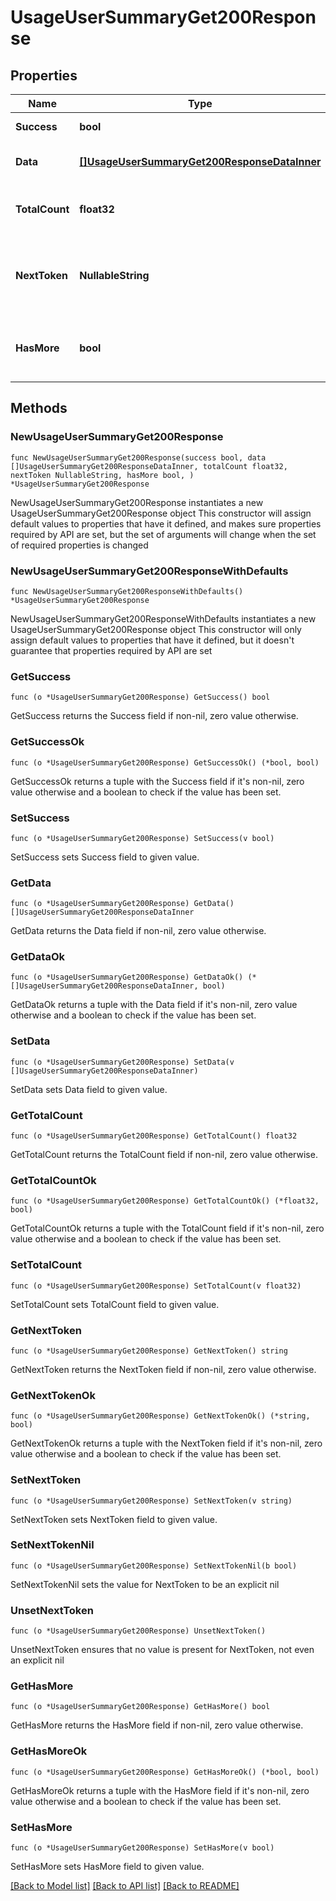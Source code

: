 # UsageUserSummaryGet200Response

## Properties

Name | Type | Description | Notes
------------ | ------------- | ------------- | -------------
**Success** | **bool** | API request succeeded | 
**Data** | [**[]UsageUserSummaryGet200ResponseDataInner**](UsageUserSummaryGet200ResponseDataInner.md) | An array of requested items | 
**TotalCount** | **float32** | Total number of items in the response | 
**NextToken** | **NullableString** | A token to retrieve the next page of items in the collection | 
**HasMore** | **bool** | Whether there are more items in the collection | 

## Methods

### NewUsageUserSummaryGet200Response

`func NewUsageUserSummaryGet200Response(success bool, data []UsageUserSummaryGet200ResponseDataInner, totalCount float32, nextToken NullableString, hasMore bool, ) *UsageUserSummaryGet200Response`

NewUsageUserSummaryGet200Response instantiates a new UsageUserSummaryGet200Response object
This constructor will assign default values to properties that have it defined,
and makes sure properties required by API are set, but the set of arguments
will change when the set of required properties is changed

### NewUsageUserSummaryGet200ResponseWithDefaults

`func NewUsageUserSummaryGet200ResponseWithDefaults() *UsageUserSummaryGet200Response`

NewUsageUserSummaryGet200ResponseWithDefaults instantiates a new UsageUserSummaryGet200Response object
This constructor will only assign default values to properties that have it defined,
but it doesn't guarantee that properties required by API are set

### GetSuccess

`func (o *UsageUserSummaryGet200Response) GetSuccess() bool`

GetSuccess returns the Success field if non-nil, zero value otherwise.

### GetSuccessOk

`func (o *UsageUserSummaryGet200Response) GetSuccessOk() (*bool, bool)`

GetSuccessOk returns a tuple with the Success field if it's non-nil, zero value otherwise
and a boolean to check if the value has been set.

### SetSuccess

`func (o *UsageUserSummaryGet200Response) SetSuccess(v bool)`

SetSuccess sets Success field to given value.


### GetData

`func (o *UsageUserSummaryGet200Response) GetData() []UsageUserSummaryGet200ResponseDataInner`

GetData returns the Data field if non-nil, zero value otherwise.

### GetDataOk

`func (o *UsageUserSummaryGet200Response) GetDataOk() (*[]UsageUserSummaryGet200ResponseDataInner, bool)`

GetDataOk returns a tuple with the Data field if it's non-nil, zero value otherwise
and a boolean to check if the value has been set.

### SetData

`func (o *UsageUserSummaryGet200Response) SetData(v []UsageUserSummaryGet200ResponseDataInner)`

SetData sets Data field to given value.


### GetTotalCount

`func (o *UsageUserSummaryGet200Response) GetTotalCount() float32`

GetTotalCount returns the TotalCount field if non-nil, zero value otherwise.

### GetTotalCountOk

`func (o *UsageUserSummaryGet200Response) GetTotalCountOk() (*float32, bool)`

GetTotalCountOk returns a tuple with the TotalCount field if it's non-nil, zero value otherwise
and a boolean to check if the value has been set.

### SetTotalCount

`func (o *UsageUserSummaryGet200Response) SetTotalCount(v float32)`

SetTotalCount sets TotalCount field to given value.


### GetNextToken

`func (o *UsageUserSummaryGet200Response) GetNextToken() string`

GetNextToken returns the NextToken field if non-nil, zero value otherwise.

### GetNextTokenOk

`func (o *UsageUserSummaryGet200Response) GetNextTokenOk() (*string, bool)`

GetNextTokenOk returns a tuple with the NextToken field if it's non-nil, zero value otherwise
and a boolean to check if the value has been set.

### SetNextToken

`func (o *UsageUserSummaryGet200Response) SetNextToken(v string)`

SetNextToken sets NextToken field to given value.


### SetNextTokenNil

`func (o *UsageUserSummaryGet200Response) SetNextTokenNil(b bool)`

 SetNextTokenNil sets the value for NextToken to be an explicit nil

### UnsetNextToken
`func (o *UsageUserSummaryGet200Response) UnsetNextToken()`

UnsetNextToken ensures that no value is present for NextToken, not even an explicit nil
### GetHasMore

`func (o *UsageUserSummaryGet200Response) GetHasMore() bool`

GetHasMore returns the HasMore field if non-nil, zero value otherwise.

### GetHasMoreOk

`func (o *UsageUserSummaryGet200Response) GetHasMoreOk() (*bool, bool)`

GetHasMoreOk returns a tuple with the HasMore field if it's non-nil, zero value otherwise
and a boolean to check if the value has been set.

### SetHasMore

`func (o *UsageUserSummaryGet200Response) SetHasMore(v bool)`

SetHasMore sets HasMore field to given value.



[[Back to Model list]](../README.md#documentation-for-models) [[Back to API list]](../README.md#documentation-for-api-endpoints) [[Back to README]](../README.md)


